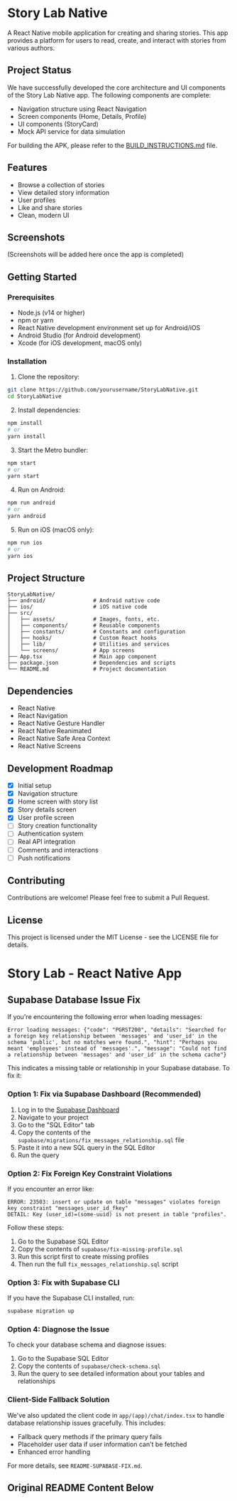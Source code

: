 # Story Lab Native

A React Native mobile application for creating and sharing stories. This app provides a platform for users to read, create, and interact with stories from various authors.

## Project Status

We have successfully developed the core architecture and UI components of the Story Lab Native app. The following components are complete:

- Navigation structure using React Navigation
- Screen components (Home, Details, Profile)
- UI components (StoryCard)
- Mock API service for data simulation

For building the APK, please refer to the [BUILD_INSTRUCTIONS.md](BUILD_INSTRUCTIONS.md) file.

## Features

- Browse a collection of stories
- View detailed story information
- User profiles
- Like and share stories
- Clean, modern UI

## Screenshots

(Screenshots will be added here once the app is completed)

## Getting Started

### Prerequisites

- Node.js (v14 or higher)
- npm or yarn
- React Native development environment set up for Android/iOS
- Android Studio (for Android development)
- Xcode (for iOS development, macOS only)

### Installation

1. Clone the repository:
```bash
git clone https://github.com/yourusername/StoryLabNative.git
cd StoryLabNative
```

2. Install dependencies:
```bash
npm install
# or
yarn install
```

3. Start the Metro bundler:
```bash
npm start
# or
yarn start
```

4. Run on Android:
```bash
npm run android
# or
yarn android
```

5. Run on iOS (macOS only):
```bash
npm run ios
# or
yarn ios
```

## Project Structure

```
StoryLabNative/
├── android/               # Android native code
├── ios/                   # iOS native code
├── src/
│   ├── assets/            # Images, fonts, etc.
│   ├── components/        # Reusable components
│   ├── constants/         # Constants and configuration
│   ├── hooks/             # Custom React hooks
│   ├── lib/               # Utilities and services
│   └── screens/           # App screens
├── App.tsx                # Main app component
├── package.json           # Dependencies and scripts
└── README.md              # Project documentation
```

## Dependencies

- React Native
- React Navigation
- React Native Gesture Handler
- React Native Reanimated
- React Native Safe Area Context
- React Native Screens

## Development Roadmap

- [x] Initial setup
- [x] Navigation structure
- [x] Home screen with story list
- [x] Story details screen
- [x] User profile screen
- [ ] Story creation functionality
- [ ] Authentication system
- [ ] Real API integration
- [ ] Comments and interactions
- [ ] Push notifications

## Contributing

Contributions are welcome! Please feel free to submit a Pull Request.

## License

This project is licensed under the MIT License - see the LICENSE file for details.

# Story Lab - React Native App

## Supabase Database Issue Fix

If you're encountering the following error when loading messages:

```
Error loading messages: {"code": "PGRST200", "details": "Searched for a foreign key relationship between 'messages' and 'user_id' in the schema 'public', but no matches were found.", "hint": "Perhaps you meant 'employees' instead of 'messages'.", "message": "Could not find a relationship between 'messages' and 'user_id' in the schema cache"}
```

This indicates a missing table or relationship in your Supabase database. To fix it:

### Option 1: Fix via Supabase Dashboard (Recommended)

1. Log in to the [Supabase Dashboard](https://app.supabase.com/)
2. Navigate to your project
3. Go to the "SQL Editor" tab
4. Copy the contents of the `supabase/migrations/fix_messages_relationship.sql` file
5. Paste it into a new SQL query in the SQL Editor
6. Run the query

### Option 2: Fix Foreign Key Constraint Violations

If you encounter an error like:

```
ERROR: 23503: insert or update on table "messages" violates foreign key constraint "messages_user_id_fkey"
DETAIL: Key (user_id)=(some-uuid) is not present in table "profiles".
```

Follow these steps:

1. Go to the Supabase SQL Editor
2. Copy the contents of `supabase/fix-missing-profile.sql`
3. Run this script first to create missing profiles
4. Then run the full `fix_messages_relationship.sql` script

### Option 3: Fix with Supabase CLI

If you have the Supabase CLI installed, run:

```bash
supabase migration up
```

### Option 4: Diagnose the Issue

To check your database schema and diagnose issues:

1. Go to the Supabase SQL Editor
2. Copy the contents of `supabase/check-schema.sql`
3. Run the query to see detailed information about your tables and relationships

### Client-Side Fallback Solution

We've also updated the client code in `app/(app)/chat/index.tsx` to handle database relationship issues gracefully. This includes:

- Fallback query methods if the primary query fails
- Placeholder user data if user information can't be fetched
- Enhanced error handling

For more details, see `README-SUPABASE-FIX.md`.

## Original README Content Below
